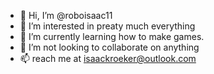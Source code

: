 - 👋 Hi, I’m @roboisaac11
- 👀 I’m interested in preaty much everything
- 🌱 I’m currently learning how to make games.
- 💞️ I’m not looking to collaborate on anything
- 📫 reach me at isaackroeker@outlook.com

<!---
roboisaac11/roboisaac11 is a ✨ special ✨ repository because its `README.md` (this file) appears on your GitHub profile.
You can click the Preview link to take a look at your changes.
--->
